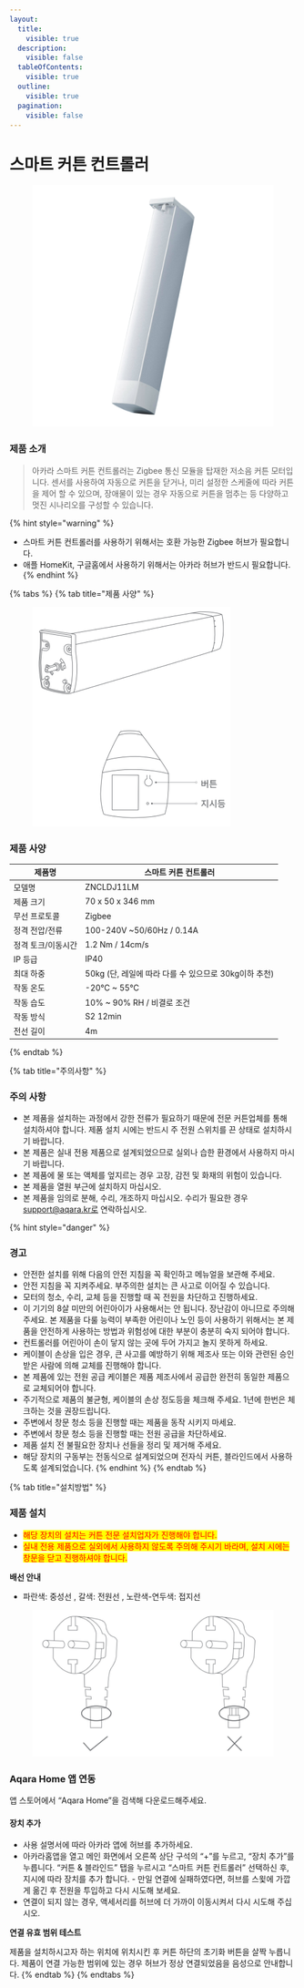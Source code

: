 ```yaml
---
layout:
  title:
    visible: true
  description:
    visible: false
  tableOfContents:
    visible: true
  outline:
    visible: true
  pagination:
    visible: false
---
```


# 스마트 커튼 컨트롤러

<figure><img src="../.gitbook/assets/homeappliances_curtaincontroller_img_1.png" alt=""><figcaption></figcaption></figure>

### 제품 소개

> 아카라 스마트 커튼 컨트롤러는 Zigbee 통신 모듈을 탑재한 저소음 커튼 모터입니다. 센서를 사용하여 자동으로 커튼을 닫거나, 미리 설정한 스케줄에 따라 커튼을 제어 할 수 있으며, 장애물이 있는 경우 자동으로 커튼을 멈추는 등 다양하고 멋진 시나리오를 구성할 수 있습니다.

{% hint style="warning" %}
* 스마트 커튼 컨트롤러를 사용하기 위해서는 호환 가능한 Zigbee 허브가 필요합니다.
* 애플 HomeKit, 구글홈에서 사용하기 위해서는 아카라 허브가 반드시 필요합니다.
{% endhint %}

{% tabs %}
{% tab title="제품 사양" %}
<figure><img src="../.gitbook/assets/image (24).png" alt="" width="348"><figcaption></figcaption></figure>

### 제품 사양

| 제품명        | 스마트 커튼 컨트롤러                          |
| ---------- | ------------------------------------ |
| 모델명        | ZNCLDJ11LM                           |
| 제품 크기      | 70 x 50 x 346 mm                     |
| 무선 프로토콜    | Zigbee                               |
| 정격 전압/전류   | 100-240V \~50/60Hz / 0.14A           |
| 정격 토크/이동시간 | 1.2 Nm / 14cm/s                      |
| IP 등급      | IP40                                 |
| 최대 하중      | 50kg (단, 레일에 따라 다를 수 있으므로 30kg이하 추천) |
| 작동 온도      | -20°C \~ 55°C                        |
| 작동 습도      | 10% \~ 90% RH / 비결로 조건               |
| 작동 방식      | S2 12min                             |
| 전선 길이      | 4m                                   |
{% endtab %}

{% tab title="주의사항" %}
### 주의 사항

* 본 제품을 설치하는 과정에서 강한 전류가 필요하기 때문에 전문 커튼업체를 통해 설치하셔야 합니다. 제품 설치 시에는 반드시 주 전원 스위치를 끈 상태로 설치하시기 바랍니다.
* 본 제품은 실내 전용 제품으로 설계되었으므로 실외나 습한 환경에서 사용하지 마시기 바랍니다.
* 본 제품에 물 또는 액체를 엎지르는 경우 고장, 감전 및 화재의 위험이 있습니다.
* 본 제품을 열원 부근에 설치하지 마십시오.
* 본 제품을 임의로 분해, 수리, 개조하지 마십시오. 수리가 필요한 경우 support@aqara.kr로 연락하십시오.

{% hint style="danger" %}
### 경고

* 안전한 설치를 위해 다음의 안전 지침을 꼭 확인하고 메뉴얼을 보관해 주세요.
* 안전 지침을 꼭 지켜주세요. 부주의한 설치는 큰 사고로 이어질 수 있습니다.
* 모터의 청소, 수리, 교체 등을 진행할 때 꼭 전원을 차단하고 진행하세요.
* 이 기기의 8살 미만의 어린아이가 사용해서는 안 됩니다. 장난감이 아니므로 주의해 주세요. 본 제품을 다룰 능력이 부족한 어린이나 노인 등이 사용하기 위해서는 본 제품을 안전하게 사용하는 방법과 위험성에 대한 부분이 충분히 숙지 되어야 합니다.
* 컨트롤러를 어린아이 손이 닿지 않는 곳에 두어 가지고 놀지 못하게 하세요.
* 케이블이 손상을 입은 경우, 큰 사고를 예방하기 위해 제조사 또는 이와 관련된 승인 받은 사람에 의해 교체를 진행해야 합니다.
* 본 제품에 있는 전원 공급 케이블은 제품 제조사에서 공급한 완전히 동일한 제품으로 교체되어야 합니다.
* 주기적으로 제품의 불균형, 케이블의 손상 정도등을 체크해 주세요. 1년에 한번은 체크하는 것을 권장드립니다.
* 주변에서 창문 청소 등을 진행할 때는 제품을 동작 시키지 마세요.
* 주변에서 창문 청소 등을 진행할 때는 전원 공급을 차단하세요.
* 제품 설치 전 불필요한 장치나 선들을 정리 및 제거해 주세요.
* 해당 장치의 구동부는 전동식으로 설계되었으며 전자식 커튼, 블라인드에서 사용하도록 설계되었습니다.
{% endhint %}
{% endtab %}

{% tab title="설치방법" %}
### 제품 설치

* <mark style="color:red;">해당 장치의 설치는 커튼 전문 설치업자가 진행해야 합니다.</mark>
* <mark style="color:red;">실내 전용 제품으로 실외에서 사용하지 않도록 주의해 주시기 바라며, 설치 시에는 창문을 닫고 진행하셔야 합니다.</mark>

**배선 안내**

* 파란색: 중성선 , 갈색: 전원선 , 노란색-연두색: 접지선

<figure><img src="../.gitbook/assets/image (25).png" alt=""><figcaption></figcaption></figure>

### Aqara Home 앱 연동

앱 스토어에서 “Aqara Home”을 검색해 다운로드해주세요.

#### 장치 추가

* 사용 설명서에 따라 아카라 앱에 허브를 추가하세요.
* 아카라홈앱을 열고 메인 화면에서 오른쪽 상단 구석의 “+”를 누르고, “장치 추가”를 누릅니다. “커튼 & 블라인드” 탭을 누르시고 “스마트 커튼 컨트롤러” 선택하신 후, 지시에 따라 장치를 추가 합니다. - 만일 연결에 실패하였다면, 허브를 스윛에 가깝게 옮긴 후 전원을 투입하고 다시 시도해 보세요.
* 연결이 되지 않는 경우, 액세서리를 허브에 더 가까이 이동시켜서 다시 시도해 주십시오.

**연결 유효 범위 테스트**

제품을 설치하시고자 하는 위치에 위치시킨 후 커튼 하단의 초기화 버튼을 살짝 누릅니다. 제품이 연결 가능한 범위에 있는 경우 허브가 정상 연결되었음을 음성으로 안내합니다.
{% endtab %}
{% endtabs %}
